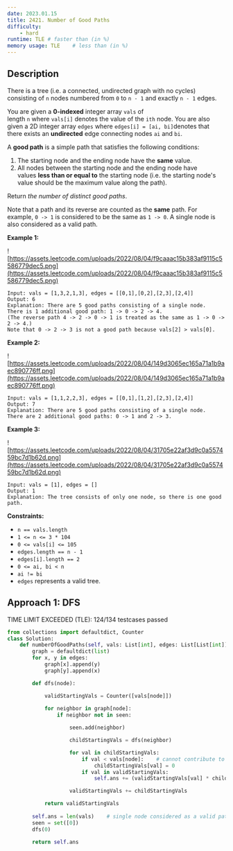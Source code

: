 ```yaml
---
date: 2023.01.15
title: 2421. Number of Good Paths
difficulty:
    - hard
runtime: TLE # faster than (in %)
memory usage: TLE    # less than (in %)
---
```

## Description
There is a tree (i.e. a connected, undirected graph with no cycles) consisting of `n` nodes numbered from `0` to `n - 1` and exactly `n - 1` edges.

You are given a **0-indexed** integer array `vals` of length `n` where `vals[i]` denotes the value of the `ith` node. You are also given a 2D integer array `edges` where `edges[i] = [ai, bi]`denotes that there exists an **undirected** edge connecting nodes `ai` and `bi`.

A **good path** is a simple path that satisfies the following conditions:

1. The starting node and the ending node have the **same** value.
2. All nodes between the starting node and the ending node have values **less than or equal to** the starting node (i.e. the starting node's value should be the maximum value along the path).

Return *the number of distinct good paths*.

Note that a path and its reverse are counted as the **same** path. For example, `0 -> 1` is considered to be the same as `1 -> 0`. A single node is also considered as a valid path.

**Example 1:**

![https://assets.leetcode.com/uploads/2022/08/04/f9caaac15b383af9115c5586779dec5.png](https://assets.leetcode.com/uploads/2022/08/04/f9caaac15b383af9115c5586779dec5.png)

```
Input: vals = [1,3,2,1,3], edges = [[0,1],[0,2],[2,3],[2,4]]
Output: 6
Explanation: There are 5 good paths consisting of a single node.
There is 1 additional good path: 1 -> 0 -> 2 -> 4.
(The reverse path 4 -> 2 -> 0 -> 1 is treated as the same as 1 -> 0 -> 2 -> 4.)
Note that 0 -> 2 -> 3 is not a good path because vals[2] > vals[0].

```

**Example 2:**

![https://assets.leetcode.com/uploads/2022/08/04/149d3065ec165a71a1b9aec890776ff.png](https://assets.leetcode.com/uploads/2022/08/04/149d3065ec165a71a1b9aec890776ff.png)

```
Input: vals = [1,1,2,2,3], edges = [[0,1],[1,2],[2,3],[2,4]]
Output: 7
Explanation: There are 5 good paths consisting of a single node.
There are 2 additional good paths: 0 -> 1 and 2 -> 3.

```

**Example 3:**

![https://assets.leetcode.com/uploads/2022/08/04/31705e22af3d9c0a557459bc7d1b62d.png](https://assets.leetcode.com/uploads/2022/08/04/31705e22af3d9c0a557459bc7d1b62d.png)

```
Input: vals = [1], edges = []
Output: 1
Explanation: The tree consists of only one node, so there is one good path.

```

**Constraints:**

- `n == vals.length`
- `1 <= n <= 3 * 104`
- `0 <= vals[i] <= 105`
- `edges.length == n - 1`
- `edges[i].length == 2`
- `0 <= ai, bi < n`
- `ai != bi`
- `edges` represents a valid tree.

## Approach 1: DFS
TIME LIMIT EXCEEDED (TLE): 124/134 testcases passed


``` python
from collections import defaultdict, Counter
class Solution:
    def numberOfGoodPaths(self, vals: List[int], edges: List[List[int]]) -> int:
        graph = defaultdict(list)
        for x, y in edges:
            graph[x].append(y)
            graph[y].append(x)

        def dfs(node):

            validStartingVals = Counter([vals[node]])
            
            for neighbor in graph[node]:
                if neighbor not in seen:

                    seen.add(neighbor)

                    childStartingVals = dfs(neighbor)

                    for val in childStartingVals:
                        if val < vals[node]:    # cannot contribute to a valid path anymore
                            childStartingVals[val] = 0
                        if val in validStartingVals:
                            self.ans += (validStartingVals[val] * childStartingVals[val])

                    validStartingVals += childStartingVals

            return validStartingVals
        
        self.ans = len(vals)    # single node considered as a valid path
        seen = set([0])
        dfs(0)

        return self.ans
```
